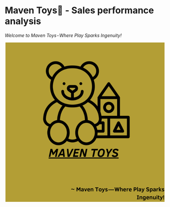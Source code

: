 # Maven Toys🧸 - Sales performance analysis

_Welcome to Maven Toys - Where Play Sparks Ingenuity!_

<p align="center">
    <img width="500" src="https://github.com/HannahIgboke/Maven-Toys---Sales-performance-analysis./blob/main/Images/Maven_Toys.png" alt="customer_orders">
</p>
